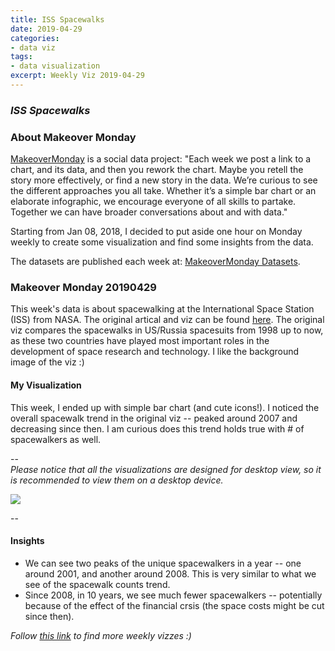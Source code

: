 ```yaml
---
title: ISS Spacewalks
date: 2019-04-29
categories:
- data viz
tags:
- data visualization
excerpt: Weekly Viz 2019-04-29
---
```


### *ISS Spacewalks*


### About Makeover Monday

[MakeoverMonday](http://www.makeovermonday.co.uk/) is a social data project:
"Each week we post a link to a chart, and its data, and then you rework the chart.
Maybe you retell the story more effectively, or find a new story in the data.
We’re curious to see the different approaches you all take. Whether it’s a simple bar chart or an elaborate infographic, we encourage everyone of all skills to partake.
Together we can have broader conversations about and with data."

Starting from Jan 08, 2018, I decided to put aside one hour on Monday weekly to create some visualization and find some insights from the data.

The datasets are published each week at: [MakeoverMonday Datasets](http://www.makeovermonday.co.uk/data/).

### Makeover Monday 20190429

This week's data is about spacewalking at the International Space Station (ISS) from NASA. The original artical and viz can be found [here](https://www.nasa.gov/mission_pages/station/spacewalks/). The original viz compares the spacewalks in US/Russia spacesuits from 1998 up to now, as these two countries have played most important roles in the development of space research and technology. I like the background image of the viz :)  

#### My Visualization

This week, I ended up with simple bar chart (and cute icons!). I noticed the overall spacewalk trend in the original viz -- peaked around 2007 and decreasing since then. I am curious does this trend holds true with # of spacewalkers as well.  

--  
*Please notice that all the visualizations are designed for desktop view, so it is recommended to view them on a desktop device.*  

<div class='tableauPlaceholder' id='viz1556588684527' style='position: relative'>
<noscript><a href='#'>
  <img alt=' ' src='https:&#47;&#47;public.tableau.com&#47;static&#47;images&#47;Ma&#47;MakeOverMonday20190429_15565751395310&#47;topspacewalkers&#47;1_rss.png' style='border: none' />
</a></noscript>
<object class='tableauViz'  style='display:none;'>
  <param name='host_url' value='https%3A%2F%2Fpublic.tableau.com%2F' /> 
  <param name='embed_code_version' value='3' /> 
  <param name='site_root' value='' />
  <param name='name' value='MakeOverMonday20190429_15565751395310&#47;topspacewalkers' />
  <param name='tabs' value='no' />
  <param name='toolbar' value='yes' />
  <param name='static_image' value='https:&#47;&#47;public.tableau.com&#47;static&#47;images&#47;Ma&#47;MakeOverMonday20190429_15565751395310&#47;topspacewalkers&#47;1.png' />
  <param name='animate_transition' value='yes' />
  <param name='display_static_image' value='yes' />
  <param name='display_spinner' value='yes' />
  <param name='display_overlay' value='yes' />
  <param name='display_count' value='yes' />
</object></div>             
<script type='text/javascript'>      
  var divElement = document.getElementById('viz1556588684527');      
  var vizElement = divElement.getElementsByTagName('object')[0];                    
  vizElement.style.width='800px';vizElement.style.height='627px';     
  var scriptElement = document.createElement('script');        
  scriptElement.src = 'https://public.tableau.com/javascripts/api/viz_v1.js';                    
  vizElement.parentNode.insertBefore(scriptElement, vizElement);           
</script>
  
--  

#### Insights
* We can see two peaks of the unique spacewalkers in a year -- one around 2001, and another around 2008. This is very similar to what we see of the spacewalk counts trend.  
* Since 2008, in 10 years, we see much fewer spacewalkers -- potentially because of the effect of the financial crsis (the space costs might be cut since then).  


*Follow [this link](https://yudong-94.github.io/personal-website/project/MakeOverMonday2019/) to find more weekly vizzes :)*